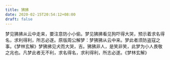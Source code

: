 ```yaml
---
title: 狒拂
date: 2020-02-15T20:54:12+08:00
draft: false
---
```


梦见狒拂从云中走来，要注意防小小偷。梦见狒拂看见狗吓得大哭，预示着求名得名，求利得利，所志必遂。原版周公解梦：梦狒狒从云中来。梦此者须防盗寇之事。《梦林玄解》梦狒拂见犬而大哭，吉。狒狒非人，是笑非笑，此梦为小人畏敬之兆也。凡梦此者无不利，求名得名，求利得利，所志必遂。《梦林玄解》